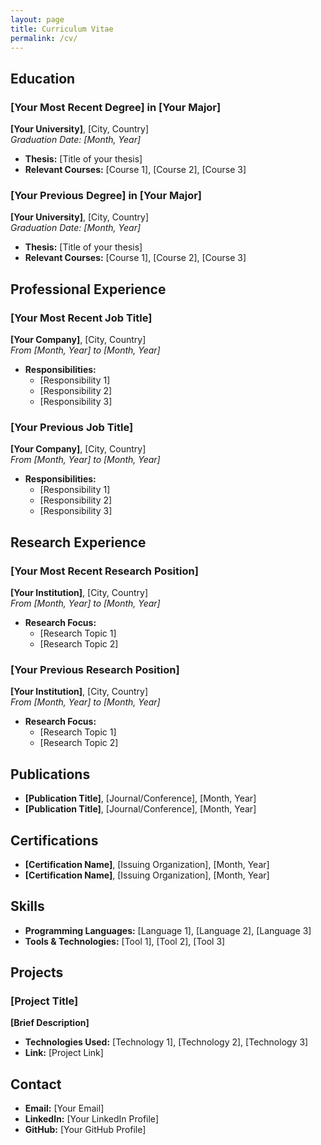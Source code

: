 ```yaml
---
layout: page
title: Curriculum Vitae 
permalink: /cv/
---
```



## Education
### [Your Most Recent Degree] in [Your Major]
**[Your University]**, [City, Country]  
*Graduation Date: [Month, Year]*

- **Thesis:** [Title of your thesis]
- **Relevant Courses:** [Course 1], [Course 2], [Course 3]

### [Your Previous Degree] in [Your Major]
**[Your University]**, [City, Country]  
*Graduation Date: [Month, Year]*

- **Thesis:** [Title of your thesis]
- **Relevant Courses:** [Course 1], [Course 2], [Course 3]

## Professional Experience
### [Your Most Recent Job Title]
**[Your Company]**, [City, Country]  
*From [Month, Year] to [Month, Year]*

- **Responsibilities:**
  - [Responsibility 1]
  - [Responsibility 2]
  - [Responsibility 3]

### [Your Previous Job Title]
**[Your Company]**, [City, Country]  
*From [Month, Year] to [Month, Year]*

- **Responsibilities:**
  - [Responsibility 1]
  - [Responsibility 2]
  - [Responsibility 3]

## Research Experience
### [Your Most Recent Research Position]
**[Your Institution]**, [City, Country]  
*From [Month, Year] to [Month, Year]*

- **Research Focus:**
  - [Research Topic 1]
  - [Research Topic 2]

### [Your Previous Research Position]
**[Your Institution]**, [City, Country]  
*From [Month, Year] to [Month, Year]*

- **Research Focus:**
  - [Research Topic 1]
  - [Research Topic 2]

## Publications
- **[Publication Title]**, [Journal/Conference], [Month, Year]
- **[Publication Title]**, [Journal/Conference], [Month, Year]

## Certifications
- **[Certification Name]**, [Issuing Organization], [Month, Year]
- **[Certification Name]**, [Issuing Organization], [Month, Year]

## Skills
- **Programming Languages:** [Language 1], [Language 2], [Language 3]
- **Tools & Technologies:** [Tool 1], [Tool 2], [Tool 3]

## Projects
### [Project Title]
**[Brief Description]**

- **Technologies Used:** [Technology 1], [Technology 2], [Technology 3]
- **Link:** [Project Link]

## Contact
- **Email:** [Your Email]
- **LinkedIn:** [Your LinkedIn Profile]
- **GitHub:** [Your GitHub Profile]

